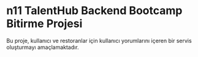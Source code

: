 # n11 TalentHub Backend Bootcamp Bitirme Projesi

Bu proje, kullanıcı ve restoranlar için kullanıcı yorumlarını içeren bir servis oluşturmayı amaçlamaktadır.
